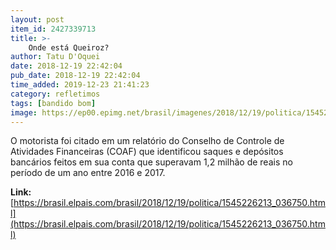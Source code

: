 ```yaml
---
layout: post
item_id: 2427339713
title: >-
    Onde está Queiroz?
author: Tatu D'Oquei
date: 2018-12-19 22:42:04
pub_date: 2018-12-19 22:42:04
time_added: 2019-12-23 21:41:23
category: refletimos
tags: [bandido bom]
image: https://ep00.epimg.net/brasil/imagenes/2018/12/19/politica/1545226213_036750_1545245165_rrss_normal.jpg
---
```


O motorista foi citado em um relatório do Conselho de Controle de Atividades Financeiras (COAF) que identificou saques e depósitos bancários feitos em sua conta que superavam 1,2 milhão de reais no período de um ano entre 2016 e 2017.

**Link:** [https://brasil.elpais.com/brasil/2018/12/19/politica/1545226213_036750.html](https://brasil.elpais.com/brasil/2018/12/19/politica/1545226213_036750.html)

